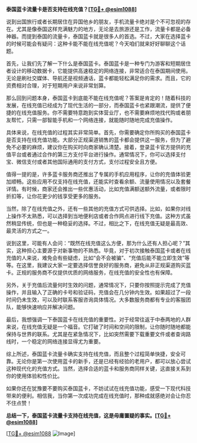 **泰国蓝卡流量卡是否支持在线充值？[[TG💪+ @esim1088](https://t.me/s/esim1088)]**

说到出国旅行或者长期居住在异国他乡的朋友，手机流量卡绝对是个不可忽视的存在。尤其是像泰国这样充满魅力的地方，无论是去旅游还是工作，流量卡都是必备神器。而提到泰国的流量卡，泰国蓝卡就是很多人的首选。不过，大家在选择蓝卡的时候可能会有疑问：这种卡能不能在线充值呢？今天咱们就来好好聊聊这个话题。

首先，让我们先了解一下什么是泰国蓝卡。泰国蓝卡是一种专门为游客和短期居住者设计的移动数据卡，它能提供高速稳定的网络连接，非常适合在泰国期间使用。无论是刷社交媒体、导航还是视频通话，蓝卡都能轻松满足你的需求。而且，它的资费相对合理，对于短期用户来说非常划算。

那么回到问题本身，泰国蓝卡到底能不能在线充值呢？答案是肯定的！随着科技的发展，在线充值已经成为了现代生活的一部分，而泰国蓝卡也紧跟潮流，提供了便捷的在线充值服务。你不需要特意跑到实体营业厅，也不需要麻烦地找代购或者朋友帮忙，只需一部智能手机和一个网络连接，就能随时随地完成充值操作。

具体来说，在线充值的过程其实非常简单。首先，你需要确定你所购买的泰国蓝卡是否支持在线充值功能。大部分正规渠道销售的蓝卡都会提供这一服务，但为了避免不必要的麻烦，建议你在购买时向商家确认清楚。接着，登录蓝卡官方提供的充值平台或者通过合作的第三方支付平台进行操作。通常情况下，你可以选择支付宝、微信支付或者其他国际通用的支付方式，支付过程安全且方便。

值得一提的是，许多蓝卡服务商还推出了专属的手机应用程序，让你的充值体验更加顺畅。这些应用不仅支持在线充值，还能实时查看余额、流量使用情况以及套餐详情。有时候，商家还会推出一些优惠活动，比如充值满额送额外流量，或者限时折扣等，让你花更少的钱享受更多的服务。

当然，除了在线充值之外，还有一些其他的充值方式可供选择。比如，如果你对线上操作不太熟悉，可以选择到当地便利店或者合作网点进行线下充值。这种方式虽然稍显传统，但也是一种稳妥的选择。不过，相比之下，在线充值无疑是最高效、最灵活的方式之一。

说到这里，可能有人会问：“既然在线充值这么方便，那为什么还有人担心呢？”其实，这种担心主要源于对新事物的不熟悉。毕竟，对于初次接触泰国蓝卡或者在线充值的人来说，难免会有些疑虑，比如“会不会被骗”、“充值后能不能立即生效”等等。在这里，我建议大家一定要选择信誉良好的服务商，避免从非正规渠道购买蓝卡。正规的服务商不仅提供优质的网络服务，在线充值的安全性也有保障。

另外，关于充值后流量何时生效的问题，通常情况下，只要你按照提示完成了充值操作，并且输入了正确的卡号和验证码，充值会在几分钟内生效。如果超过了一段时间仍未生效，可以及时联系客服咨询具体情况。大多数服务商都有专业的客服团队，能够快速响应并解决问题。

最后，我想强调一下泰国蓝卡在线充值的重要性。对于经常往返于中泰两地的人群来说，在线充值无疑是一个福音。它打破了时间和空间的限制，让你随时随地都能保持与世界的联系。尤其是在紧急情况下，比如突然需要下载重要文件或者查询路线时，一个稳定的网络连接显得尤为重要。

综上所述，泰国蓝卡流量卡确实支持在线充值，而且整个过程简单快捷，安全可靠。无论你是第一次使用蓝卡的新手，还是已经有经验的老用户，都可以放心尝试这种现代化的充值方式。当然，选择合适的蓝卡和服务商同样关键，这直接关系到你的使用体验和性价比。

如果你还在犹豫要不要购买泰国蓝卡，不妨试试在线充值功能，感受一下现代科技带来的便利。相信我，当你第一次成功完成在线充值时，那种成就感绝对会让你忍不住点赞！

**总结一下，泰国蓝卡流量卡支持在线充值，这是毋庸置疑的事实。[[TG💪+ @esim1088](https://t.me/s/esim1088)]**

[[TG💪+ @esim1088](https://t.me/s/esim1088) ![Image](https://i.postimg.cc/4NQfJmqS/Snipaste-2025-05-13-00-14-12.png)]